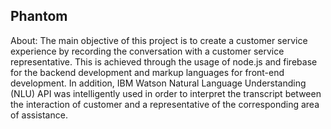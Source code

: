 Phantom
---------
About:
  The main objective of this project is to create a customer service experience by recording the conversation with a customer service representative. This is achieved through the usage of node.js and firebase for the backend development and markup languages for front-end development. In addition, IBM Watson Natural Language Understanding (NLU) API was intelligently used in order to interpret the transcript between the interaction of customer and a representative of the corresponding area of assistance. 


